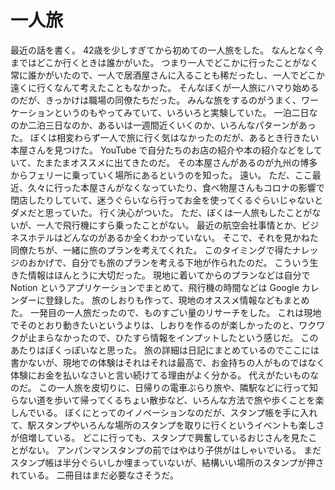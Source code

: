 # 一人旅

最近の話を書く。
42歳を少しすぎてから初めての一人旅をした。
なんとなく今まではどこか行くときは誰かがいた。
つまり一人でどこかに行ったことがなく常に誰かがいたので、一人で居酒屋さんに入ることも稀だったし、一人でどこか遠くに行くなんて考えたこともなかった。
そんなぼくが一人旅にハマり始めるのだが、きっかけは職場の同僚たちだった。
みんな旅をするのがうまく、ワーケーションというのもやってみていて、いろいろと実験していた。
一泊二日なのか二泊三日なのか、あるいは一週間近くいくのか、いろんなパターンがあった。
ぼくは相変わらず一人で旅に行く気はなかったのだが、あるとき行きたい本屋さんを見つけた。
YouTube で自分たちのお店の紹介や本の紹介などをしていて、たまたまオススメに出てきたのだ。
その本屋さんがあるのが九州の博多からフェリーに乗っていく場所にあるというのを知った。
遠い。
ただ、ここ最近、久々に行った本屋さんがなくなっていたり、食べ物屋さんもコロナの影響で閉店したりしていて、迷うぐらいなら行ってお金を使ってくるぐらいじゃないとダメだと思っていた。
行く決心がついた。
ただ、ぼくは一人旅もしたことがないが、一人で飛行機にすら乗ったことがない。
最近の航空会社事情とか、ビジネスホテルはどんなのがあるか全くわかっていない。
そこで、それを見かねた同僚たちが、一緒に旅のプランを考えてくれた。
このタイミングで得たナレッジのおかげで、自分でも旅のプランを考える下地が作られたのだ。
こういう生きた情報はほんとうに大切だった。
現地に着いてからのプランなどは自分で Notion というアプリケーションでまとめて、飛行機の時間などは Google カレンダーに登録した。
旅のしおりも作って、現地のオススメ情報などもまとめた。
一発目の一人旅だったので、ものすごい量のリサーチをした。
これは現地でそのとおり動きたいというよりは、しおりを作るのが楽しかったのと、ワクワクが止まらなかったので、ひたすら情報をインプットしたという感じだ。
このあたりはぼくっぽいなと思った。
旅の詳細は日記にまとめているのでここには書かないが、現地での体験はそれはそれは最高で、お金持ちの人がものではなく体験にお金を払いなさいと言い続けてる理由がよく分かる。
代えがたいものなのだ。
この一人旅を皮切りに、日帰りの電車ぶらり旅や、隣駅などに行って知らない道を歩いて帰ってくるちょい散歩など、いろんな方法で旅や歩くことを楽しんでいる。
ぼくにとってのイノベーションなのだが、スタンプ帳を手に入れて、駅スタンプやいろんな場所のスタンプを取りに行くというイベントも楽しさが倍増している。
どこに行っても、スタンプで興奮しているおじさんを見たことがない。
アンパンマンスタンプの前ではやはり子供がはしゃいでいる。
まだスタンプ帳は半分ぐらいしか埋まっていないが、結構いい場所のスタンプが押されている。
二冊目はまだ必要なさそうだ。